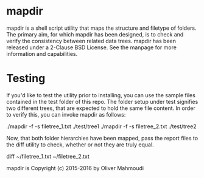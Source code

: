 # mapdir

mapdir is a shell script utility that maps the structure and filetype of folders. The primary aim, for which mapdir has been designed, is to check and verify the consistency between related data trees. mapdir has been released under a 2-Clause BSD License. See the manpage for more information and capabilities.

# Testing

If you'd like to test the utility prior to installing, you can use the sample files contained in the test folder of this repo. The folder setup under test signifies two different trees, that are expected to hold the same file content. In order to verify this, you can invoke mapdir as follows:

./mapdir -f -s filetree_1.txt ./test/tree1
./mapdir -f -s filetree_2.txt ./test/tree2

Now, that both folder hierarchies have been mapped, pass the report files to the diff utility to check, whether or not they are truly equal.

diff ~/filetree_1.txt ~/filetree_2.txt

mapdir is Copyright (c) 2015-2016 by Oliver Mahmoudi
